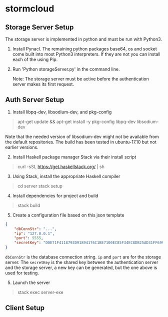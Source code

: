 # stormcloud

## Storage Server Setup
The storage server is implemented in python and must be run with Python3.
1. Install Pynacl. The remaining python packages base64, os and socket
come built into most Python3 interpreters. If they are not you can install
each of the using Pip. 

2. Run 'Python storageServer.py' in the command line.

	Note: The storage server must be active before the authentication server
makes its first request.
 
## Auth Server Setup

1. Install libpq-dev, libsodium-dev, and pkg-config

> apt-get update && apt-get install -y pkg-config libpq-dev libsodium-dev

Note that the needed version of libsodium-dev might not be available from the default repositories. The build has been tested in ubuntu-17.10 but not earlier versions.

2. Install Haskell package manager Stack via their install script

> curl -sSL https://get.haskellstack.org/ | sh

3. Using Stack, install the appropriate Haskell compiler

> cd server
> stack setup

4. Install dependencies for project and build

> stack build

5. Create a configuration file based on this json template

```json
{
    "dbConnStr": "...",
    "ip": "127.0.0.1",
    "port": 5555,
    "secretKey": "D0E71F4118793D91894176C1BE7100EC85F34EC8DB25AD31FF69955E413CBAEE"
}
```

`dbConnStr` is the database connection string. `ip` and `port` are for the storage server. The `secretKey` is the shared key between the authentication server and the storage server, a new key can be generated, but the one above is used for testing.

5. Launch the server

> stack exec server-exe

## Client Setup
